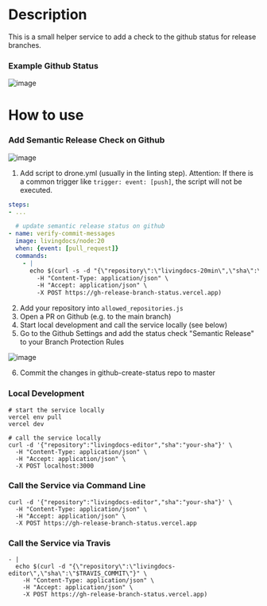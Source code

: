 # Description
This is a small helper service to add a check to the github status for release branches.

### Example Github Status

![image](https://user-images.githubusercontent.com/172394/48440494-52c55500-e789-11e8-897b-61fdf7250ed6.png)

# How to use

### Add Semantic Release Check on Github

![image](https://github.com/livingdocsIO/livingdocs-server/assets/172394/367ce840-8ad9-4480-8e0b-c0b98e0d5194)

1) Add script to drone.yml (usually in the linting step). Attention: If there is a common trigger like `trigger: event: [push]`, the script will not be executed.

```yaml
steps:
- ...

  # update semantic release status on github
- name: verify-commit-messages
  image: livingdocs/node:20
  when: {event: [pull_request]}
  commands:
    - |
      echo $(curl -s -d "{\"repository\":\"livingdocs-20min\",\"sha\":\"$DRONE_COMMIT_SHA\"}" \
        -H "Content-Type: application/json" \
        -H "Accept: application/json" \
        -X POST https://gh-release-branch-status.vercel.app)
```

2) Add your repository into `allowed_repositories.js`
3) Open a PR on Github (e.g. to the main branch)
4) Start local development and call the service locally (see below)
5) Go to the Github Settings and add the status check "Semantic Release" to your Branch Protection Rules

![image](https://github.com/livingdocsIO/livingdocs-20min/assets/172394/4859242c-512b-476a-accb-a8fcb1938e99)

6) Commit the changes in github-create-status repo to master



### Local Development
```
# start the service locally
vercel env pull
vercel dev

# call the service locally
curl -d '{"repository":"livingdocs-editor","sha":"your-sha"}' \
  -H "Content-Type: application/json" \
  -H "Accept: application/json" \
  -X POST localhost:3000
```

### Call the Service via Command Line
```
curl -d '{"repository":"livingdocs-editor","sha":"your-sha"}' \
  -H "Content-Type: application/json" \
  -H "Accept: application/json" \
  -X POST https://gh-release-branch-status.vercel.app
```


### Call the Service via Travis
```
- |
  echo $(curl -d "{\"repository\":\"livingdocs-editor\",\"sha\":\"$TRAVIS_COMMIT\"}" \
    -H "Content-Type: application/json" \
    -H "Accept: application/json" \
    -X POST https://gh-release-branch-status.vercel.app)
```
